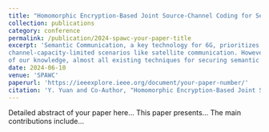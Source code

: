 ```yaml
---
title: "Homomorphic Encryption-Based Joint Source-Channel Coding for Semantic Communications"
collection: publications
category: conference
permalink: /publication/2024-spawc-your-paper-title
excerpt: 'Semantic Communication, a key technology for 6G, prioritizes the transmission of semantic-level over bit-level precision, enabling efficient and reliable communication, especially in
channel-capacity-limited scenarios like satellite communication. However, eavesdropping remains a significant concern, particularly when transmitting sensitive data wirelessly. To the best
of our knowledge, almost all existing techniques for securing semantic information transmission perform semantic encoding before encryption, which deviates from traditional communication protocols. To address this, we propose a Homomorphic Encryption-based Joint Source-Channel Coding (HE-JSCC) scheme. HE-JSCC utilizes the Cheon-Kim-Kim-Song (CKKS) Fully Homomorphic Encryption (FHE) scheme to enable direct semantic encoding and decoding on ciphertext. Additionally, we refine the original DeepJSCC model to enhance compatibility with FHE by substituting certain layers with operations restricted to addition and multiplication, ensuring compliance with fully homomorphic computations. Simulation results show that HEJSCC achieves comparable semantic similarity to unencrypted transmission while also evaluating the additional transmission delay and memory usage introduced by the HE-JSCC, highlighting its limitations and providing directions for future improvements'
date: 2024-06-10
venue: 'SPAWC'
paperurl: 'https://ieeexplore.ieee.org/document/your-paper-number/'
citation: 'Y. Yuan and Co-Author, "Homomorphic Encryption-Based Joint Source-Channel Coding for Semantic Communications," in Proceedings of IEEE International Workshop on Signal Processing and Artificial Intelligence for Wireless Communications (SPAWC), July 2024.'
---
```

Detailed abstract of your paper here... This paper presents... The main contributions include...
